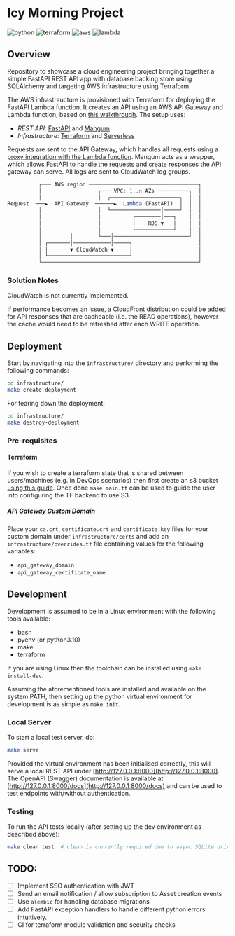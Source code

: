 # Icy Morning Project

![python](https://img.shields.io/static/v1?label=python&message=FastAPI&color=blue&logo=python) ![terraform](https://img.shields.io/static/v1?label=IaC&message=Terraform&color=purple&logo=terraform) ![aws](https://img.shields.io/static/v1?label=Cloud&message=AWS&color=orange&logo=amazon-aws) ![lambda](https://img.shields.io/static/v1?label=Serverless&message=Lambda&color=orange&logo=aws-lambda)

## Overview

Repository to showcase a cloud engineering project bringing together a simple FastAPI REST API app with database backing store using SQLAlchemy and targeting AWS infrastructure using Terraform.

The AWS infrastraucture is provisioned with Terraform for deploying the FastAPI Lambda function. It creates an API using an AWS API Gateway and Lambda function, based on [this walkthrough](https://towardsdatascience.com/fastapi-aws-robust-api-part-1-f67ae47390f9).  The setup uses:

- _REST API_: [FastAPI](https://fastapi.tiangolo.com/) and [Mangum](https://mangum.io/)
- _Infrastructure_: [Terraform](https://www.terraform.io/) and [Serverless](https://www.serverless.com/)

Requests are sent to the API Gateway, which handles all requests using a [proxy integration with the Lambda function](https://docs.aws.amazon.com/apigateway/latest/developerguide/set-up-lambda-proxy-integrations.html). Mangum acts as a wrapper, which allows FastAPI to handle the requests and create responses the API gateway can serve. All logs are sent to CloudWatch log groups.

```js
          ┌─── AWS region ───────────────────────────────────┐
          │                  ┌─── VPC: 1..n AZs ──────────┐  │  
          │                  │  ┌──────────────────────┐  │  │ 
Request  ───►  API Gateway  ──────►  Lambda (FastAPI)  │  │  │ 
          │                  │  └────────────────│─────┘  │  │
          │                  │          ┌────────│───┐    │  │
          │                  │          │    RDS ▼   │    │  │
          │                  │          └────────────┘    │  │
          │         │        └───│────────────────────────┘  │
          │ ┌───────│────────────│─────┐                     │
          │ │       ▼ CloudWatch ▼     │                     │
          │ └──────────────────────────┘                     │
          └──────────────────────────────────────────────────┘
```

### Solution Notes

CloudWatch is not currently implemented.

If performance becomes an issue, a CloudFront distribution could be added for API responses that are cacheable (i.e. the READ operations), however the cache would need to be refreshed after each WRITE operation.

## Deployment

Start by navigating into the `infrastructure/` directory and performing the following commands:

```bash
cd infrastructure/
make create-deployment
```

For tearing down the deployment:

```bash
cd infrastructure/
make destroy-deployment
```

### Pre-requisites

#### Terraform

If you wish to create a terraform state that is shared between users/machines (e.g. in DevOps scenarios) then first create an s3 bucket [using this guide](https://www.golinuxcloud.com/configure-s3-bucket-as-terraform-backend/). Once done `make main.tf` can be used to guide the user into configuring the TF backend to use S3.

##### API Gateway Custom Domain

Place your `ca.crt`, `certificate.crt` and `certificate.key` files for your custom domain under `infrastructure/certs` and add an `infrastructure/overrides.tf` file containing values for the following variables:

- `api_gateway_domain`
- `api_gateway_certificate_name`

## Development

Development is assumed to be in a Linux environment with the following tools available:

- bash
- pyenv (or python3.10)
- make
- terraform

If you are using Linux then the toolchain can be installed using `make install-dev`.

Assuming the aforementioned tools are installed and available on the system PATH,
then setting up the python virtual environment for development is as simple as
`make init`.

### Local Server

To start a local test server, do:

```bash
make serve
```

Provided the virtual environment has been initialised correctly, this will serve a local REST API under [http://127.0.0.1:8000](http://127.0.0.1:8000). The OpenAPI (Swagger) documentation is available at [http://127.0.0.1:8000/docs](http://127.0.0.1:8000/docs) and can be used to test endpoints with/without authentication.

### Testing

To run the API tests locally (after setting up the dev environment as described above):

```bash
make clean test  # clean is currently required due to async SQLite driver needing to point to a file.
```

## TODO:

- [ ] Implement SSO authentication with JWT
- [ ] Send an email notification / allow subscription to Asset creation events
- [ ] Use `alembic` for handling database migrations
- [ ] Add FastAPI exception handlers to handle different python errors intuitively.
- [ ] CI for terraform module validation and security checks
